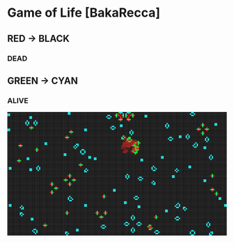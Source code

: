 # Game of Life [BakaRecca]

## RED -> BLACK
### DEAD


## GREEN -> CYAN
### ALIVE

![ScreenShot](screenshot.png)
